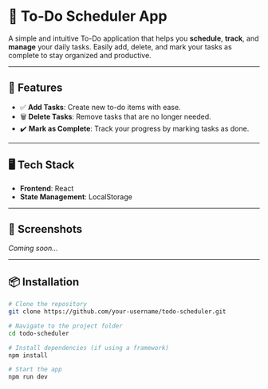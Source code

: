 # 📝 To-Do Scheduler App

A simple and intuitive To-Do application that helps you **schedule**, **track**, and **manage** your daily tasks. Easily add, delete, and mark your tasks as complete to stay organized and productive.

---

## 🚀 Features

- ✅ **Add Tasks**: Create new to-do items with ease.
- 🗑️ **Delete Tasks**: Remove tasks that are no longer needed.
- ✔️ **Mark as Complete**: Track your progress by marking tasks as done.

---

## 🖥️ Tech Stack

- **Frontend**: React
- **State Management**: LocalStorage 

---

## 📸 Screenshots

*Coming soon...*

---

## 📦 Installation

```bash
# Clone the repository
git clone https://github.com/your-username/todo-scheduler.git

# Navigate to the project folder
cd todo-scheduler

# Install dependencies (if using a framework)
npm install

# Start the app
npm run dev
